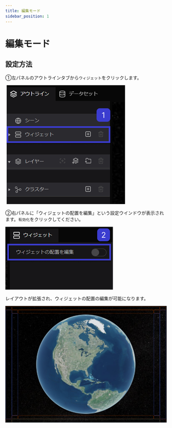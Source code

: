 ```yaml
---
title: 編集モード
sidebar_position: 1
---
```


# 編集モード

## 設定方法

①左パネルのアウトラインタブから`ウィジェット`をクリックします。

![Untitled](./img/0.png)

②右パネルに「ウィジェットの配置を編集」という設定ウインドウが表示されます。`有効化`をクリックしてください。

![Untitled](./img/1.png)

レイアウトが拡張され、ウィジェットの配置の編集が可能になります。

![Untitled](./img/2.png)